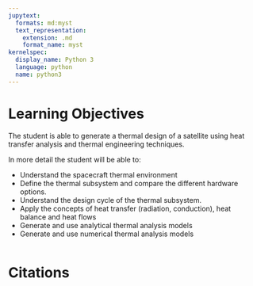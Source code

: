 ```yaml
---
jupytext:
  formats: md:myst
  text_representation:
    extension: .md
    format_name: myst
kernelspec:
  display_name: Python 3
  language: python
  name: python3
---
```


# Learning Objectives

The student is able to generate a thermal design of a satellite using heat transfer analysis and thermal engineering techniques.

In more detail the student will be able to:
- Understand the spacecraft thermal environment
- Define the thermal subsystem and compare the different hardware options.
- Understand the design cycle of the thermal subsystem.
- Apply the concepts of heat transfer (radiation, conduction), heat balance and heat flows
- Generate and use analytical thermal analysis models
- Generate and use numerical thermal analysis models



```{tableofcontents}
```

# Citations

```{bibliography}
```
